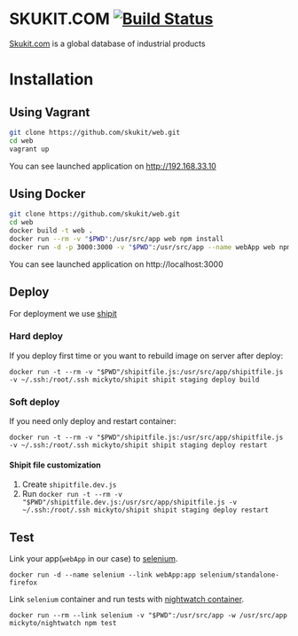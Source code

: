 SKUKIT.COM [![Build Status](https://travis-ci.org/skukit/web.svg?branch=master)](https://travis-ci.org/skukit/web)
==========

[Skukit.com](http://skukit.com) is a global database of industrial products


# Installation

## Using Vagrant

```sh
git clone https://github.com/skukit/web.git
cd web
vagrant up
```
You can see launched application on http://192.168.33.10

## Using Docker

```sh
git clone https://github.com/skukit/web.git
cd web
docker build -t web .
docker run --rm -v "$PWD":/usr/src/app web npm install
docker run -d -p 3000:3000 -v "$PWD":/usr/src/app --name webApp web npm start
```

You can see launched application on http://localhost:3000

## Deploy

For deployment we use [shipit](https://github.com/shipitjs/shipit)

### Hard deploy

If you deploy first time or you want to rebuild image on server after deploy:

```
docker run -t --rm -v "$PWD"/shipitfile.js:/usr/src/app/shipitfile.js -v ~/.ssh:/root/.ssh mickyto/shipit shipit staging deploy build
```


### Soft deploy

If you need only deploy and restart container:

```
docker run -t --rm -v "$PWD"/shipitfile.js:/usr/src/app/shipitfile.js -v ~/.ssh:/root/.ssh mickyto/shipit shipit staging deploy restart
```

#### Shipit file customization

1. Create `shipitfile.dev.js`
2. Run `docker run -t --rm -v "$PWD"/shipitfile.dev.js:/usr/src/app/shipitfile.js -v ~/.ssh:/root/.ssh mickyto/shipit shipit staging deploy restart`


## Test

Link your app(`webApp` in our case) to [selenium](https://hub.docker.com/r/selenium/standalone-firefox/).

```
docker run -d --name selenium --link webApp:app selenium/standalone-firefox
```

Link `selenium` container and run tests with [nightwatch container](https://hub.docker.com/r/mickyto/nightwatch/).

```
docker run --rm --link selenium -v "$PWD":/usr/src/app -w /usr/src/app mickyto/nightwatch npm test
```


